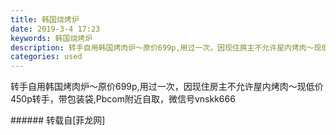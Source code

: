 ```yaml
---
title: 韩国烧烤炉
date: 2019-3-4 17:23
keywords: 韩国烧烤炉
description: 转手自用韩国烤肉炉～原价699p,用过一次，因现住房主不允许屋内烤肉～现低价450p转手，带包装袋,Pbcom附近自取，微信号vnskk666
categories: used
---
```

<td class="t_f" id="postmessage_3156144">

转手自用韩国烤肉炉～原价699p,用过一次，因现住房主不允许屋内烤肉～现低价450p转手，带包装袋,Pbcom附近自取，微信号vnskk666<br/>
<img alt="" border="0" class="zoom" data-cf-modified-da601051a99c5ae3e24f8b05-="" file="http://www.flw.ph/data/appbyme/upload/image/201903/04/fi9hs14bCPzj.jpg" id="aimg_CX3xv" lazyloadthumb="1" onclick="" onmouseover="" src="http://www.flw.ph/data/appbyme/upload/image/201903/04/fi9hs14bCPzj.jpg"/><br/>
</td>
###### 转载自[菲龙网]